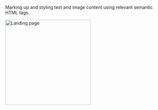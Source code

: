 Marking up and styling text and image content using relevant semantic HTML tags.

<img src="https://user-images.githubusercontent.com/78381060/139581058-dad6be5a-9220-429a-a062-405c8b604c9f.jpg" alt="Landing page" width="270"/>
